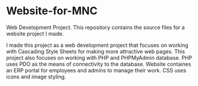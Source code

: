# Website-for-MNC
Web Development Project. This repository contains the source files for a website project I made.

I made this project as a web development project that focuses on working with Cascading Style Sheets for making more attractive
web pages. This project also focuses on working with PHP and PHPMyAdmin database. PHP uses PDO as the means of connectivity to the database.
Website containes an ERP portal for employees and admins to manage their work. CSS uses icons and image styling.
